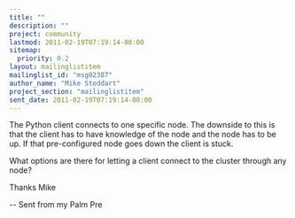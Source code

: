 ```yaml
---
title: ""
description: ""
project: community
lastmod: 2011-02-19T07:19:14-08:00
sitemap:
  priority: 0.2
layout: mailinglistitem
mailinglist_id: "msg02387"
author_name: "Mike Stoddart"
project_section: "mailinglistitem"
sent_date: 2011-02-19T07:19:14-08:00
---
```



The Python client connects to one specific node. The downside to this is that 
the client has to have knowledge of the node and the node has to be up. If that 
pre-configured node goes down the client is stuck.

What options are there for letting a client connect to the cluster through any 
node?

Thanks
Mike

-- Sent from my Palm Pre

